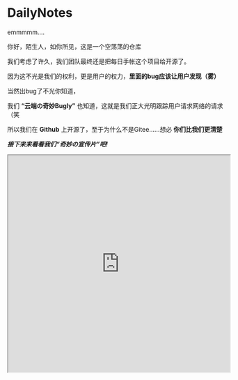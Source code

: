 # DailyNotes

emmmmm....

你好，陌生人，如你所见，这是一个空荡荡的仓库

我们考虑了许久，我们团队最终还是把每日手帐这个项目给开源了。

因为这不光是我们的权利，更是用户的权力，**里面的bug应该让用户发现（雾）**

当然出bug了不光你知道，

我们 **“云端の奇妙Bugly”** 也知道，这就是我们正大光明跟踪用户请求网络的请求（笑

所以我们在 **Github** 上开源了，至于为什么不是Gitee......想必 **你们比我们更清楚**

***接下来来看看我们“奇妙の宣传片”吧!***

<iframe height=498 width=510 src="https://zjk.cdn.nextsay.cn/movies/trailer_dailynotes.flv">

